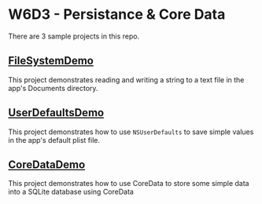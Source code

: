 # W6D3 - Persistance & Core Data

There are 3 sample projects in this repo.

## [FileSystemDemo](./FileSystemDemo)

This project demonstrates reading and writing a string to a text file in
the app's Documents directory.

## [UserDefaultsDemo](./UserDefaultsDemo)

This project demonstrates how to use `NSUserDefaults` to save simple
values in the app's default plist file.

## [CoreDataDemo](./CoreDataDemo)

This project demonstrates how to use CoreData to store some simple data
into a SQLite database using CoreData
